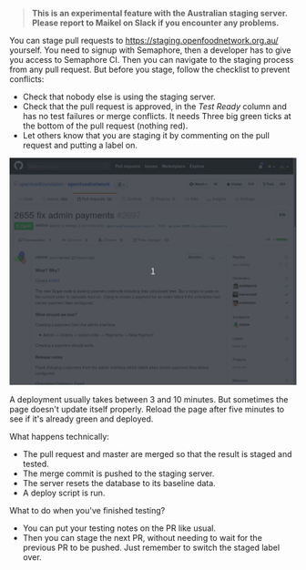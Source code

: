 > **This is an experimental feature with the Australian staging server. Please report to Maikel on Slack if you encounter any problems.**

You can stage pull requests to https://staging.openfoodnetwork.org.au/ yourself. You need to signup with Semaphore, then a developer has to give you access to Semaphore CI. Then you can navigate to the staging process from any pull request. But before you stage, follow the checklist to prevent conflicts:

- Check that nobody else is using the staging server.
- Check that the pull request is approved, in the *Test Ready* column and has no test failures or merge conflicts. It needs Three big green ticks at the bottom of the pull request (nothing red).
- Let others know that you are staging it by commenting on the pull request and putting a label on.

![animation of staging with Semaphore](stage-with-Semaphore.gif)

A deployment usually takes between 3 and 10 minutes. But sometimes the page doesn't update itself properly. Reload the page after five minutes to see if it's already green and deployed.

What happens technically:

- The pull request and master are merged so that the result is staged and tested.
- The merge commit is pushed to the staging server.
- The server resets the database to its baseline data.
- A deploy script is run.

What to do when you've finished testing?
- You can put your testing notes on the PR like usual.
- Then you can stage the next PR, without needing to wait for the previous PR to be pushed. Just remember to switch the staged label over.
